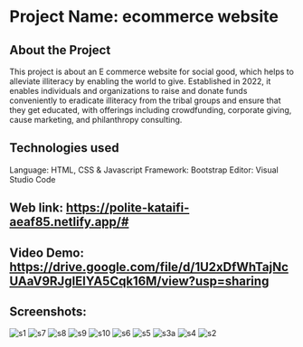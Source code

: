 # Project Name: ecommerce website

## About the Project
This project is about an E commerce website for social good, which helps to alleviate illiteracy by enabling the world to give. Established in 2022, it enables individuals and organizations to raise and donate funds conveniently to eradicate illiteracy from the tribal groups and ensure that they get educated, with offerings including crowdfunding, corporate giving, cause marketing, and philanthropy consulting.


## Technologies used
Language: HTML, CSS & Javascript
Framework: Bootstrap
Editor: Visual Studio Code


## Web link: https://polite-kataifi-aeaf85.netlify.app/#

## Video Demo: https://drive.google.com/file/d/1U2xDfWhTajNcUAaV9RJgIEIYA5Cqk16M/view?usp=sharing

## Screenshots:

![s1](https://user-images.githubusercontent.com/108210784/187046167-eb457884-fe85-49dd-9926-78438c49a537.jpg)
![s7](https://user-images.githubusercontent.com/108210784/187046171-aaff2b62-ab4c-4da8-9391-361ba98cda23.jpg)
![s8](https://user-images.githubusercontent.com/108210784/187046173-9bd80793-059b-4da9-b458-751e3ebdc48b.jpg)
![s9](https://user-images.githubusercontent.com/108210784/187046175-51c73ecd-8f49-43ed-ba33-70640e08aee2.jpg)
![s10](https://user-images.githubusercontent.com/108210784/187046176-b84e0a7e-00e5-4e52-91c6-5ec299bcd29c.jpg)
![s6](https://user-images.githubusercontent.com/108210784/187046181-7a89b384-8e70-41a7-b0d9-f1e6a00f52f1.jpg)
![s5](https://user-images.githubusercontent.com/108210784/187046185-77006317-b9ca-4fb2-b9f3-7dc80664c667.jpg)
![s3a](https://user-images.githubusercontent.com/108210784/187046186-6e3d40c3-dd08-4473-9c30-c094f21ae199.jpg)
![s4](https://user-images.githubusercontent.com/108210784/187046189-4a4884f2-2659-4b7f-acbb-7df6f2b00e8d.jpg)
![s2](https://user-images.githubusercontent.com/108210784/187046190-ca5e78c0-d90a-4a05-8c1f-5ad3ac5b28b1.jpg)
